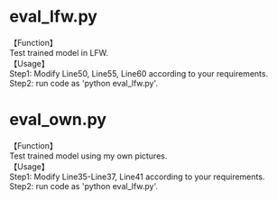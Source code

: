# eval_lfw.py
【Function】  
Test trained model in LFW.  
【Usage】  
Step1: Modify Line50, Line55, Line60 according to your requirements.  
Step2: run code as 'python eval_lfw.py'.  
# eval_own.py
【Function】  
Test trained model using my own pictures.  
【Usage】  
Step1: Modify Line35-Line37, Line41 according to your requirements.  
Step2: run code as 'python eval_lfw.py'.  